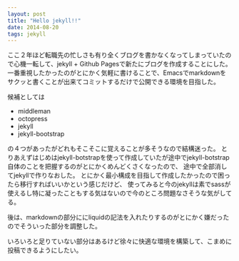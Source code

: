 ```yaml
---
layout: post
title: "Hello jekyll!!"
date: 2014-08-20
tags: jekyll
---
```


ここ２年ほど転職先の忙しさも有り全くブログを書かなくなってしまっていたので心機一転して、jekyll + Github Pagesで新たにブログを作成することにした。
一番重視したかったのがとにかく気軽に書けることで、Emacsでmarkdownをサクッと書くことが出来てコミットするだけで公開できる環境を目指した。

候補としては

* middleman
* octopress
* jekyll
* jekyll-bootstrap

の４つがあったがどれもそこそこに覚えることが多そうなので結構迷った。
とりあえずはじめはjekyll-botstrapを使って作成していたが途中でjekyll-botstrap自体のことを把握するのがとにかくめんどくさくなったので、
途中で全部消してjekyllで作りなおした。
とにかく最小構成を目指して作成したかったので困ったら移行すればいいかという感じだけど、
使ってみると今のjekyllは素でsassが使えるし特に凝ったこともする気はないので今のところ問題なさそうな気がしてる。

後は、markdownの部分ににliquidの記法を入れたりするのがとにかく嫌だったのでそういった部分を調整した。

いろいろと足りていない部分はあるけど徐々に快適な環境を構築して、こまめに投稿できるようにしたい。
